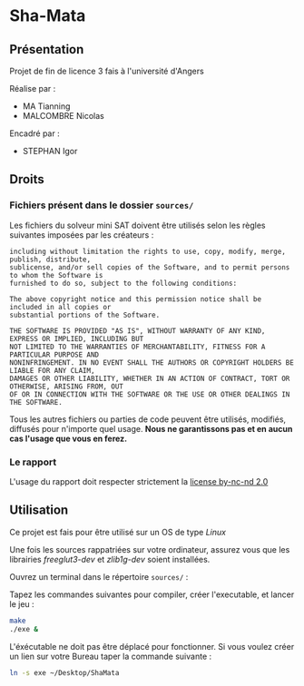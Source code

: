 # Sha-Mata 

## Présentation

Projet de fin de licence 3 fais à l'université d'Angers

Réalise par :
- MA Tianning
- MALCOMBRE Nicolas

Encadré par :
- STEPHAN Igor

## Droits

### Fichiers présent dans le dossier `sources/`
Les fichiers du solveur mini SAT doivent être utilisés selon les règles suivantes imposées par les créateurs :

```
including without limitation the rights to use, copy, modify, merge, publish, distribute,
sublicense, and/or sell copies of the Software, and to permit persons to whom the Software is
furnished to do so, subject to the following conditions:

The above copyright notice and this permission notice shall be included in all copies or
substantial portions of the Software.

THE SOFTWARE IS PROVIDED "AS IS", WITHOUT WARRANTY OF ANY KIND, EXPRESS OR IMPLIED, INCLUDING BUT
NOT LIMITED TO THE WARRANTIES OF MERCHANTABILITY, FITNESS FOR A PARTICULAR PURPOSE AND
NONINFRINGEMENT. IN NO EVENT SHALL THE AUTHORS OR COPYRIGHT HOLDERS BE LIABLE FOR ANY CLAIM,
DAMAGES OR OTHER LIABILITY, WHETHER IN AN ACTION OF CONTRACT, TORT OR OTHERWISE, ARISING FROM, OUT
OF OR IN CONNECTION WITH THE SOFTWARE OR THE USE OR OTHER DEALINGS IN THE SOFTWARE.
```

Tous les autres fichiers ou parties de code peuvent être utilisés, modifiés, diffusés pour n'importe quel usage. 
**Nous ne garantissons pas et en aucun cas l'usage que vous en ferez.**

### Le rapport 

L'usage du rapport doit respecter strictement la [license by-nc-nd 2.0](https://creativecommons.org/licenses/by-nc-nd/2.0/fr/)

## Utilisation

Ce projet est fais pour être utilisé sur un OS de type *Linux*

Une fois les sources rappatriées sur votre ordinateur, assurez vous que les librairies *freeglut3-dev* et *zlib1g-dev* soient installées.

Ouvrez un terminal dans le répertoire `sources/` :

Tapez les commandes suivantes pour compiler, créer l'executable, et lancer le jeu :
``` bash
make
./exe &
```

L'éxécutable ne doit pas être déplacé pour fonctionner. Si vous voulez créer un lien sur votre Bureau taper la commande suivante :
``` bash
ln -s exe ~/Desktop/ShaMata
```
